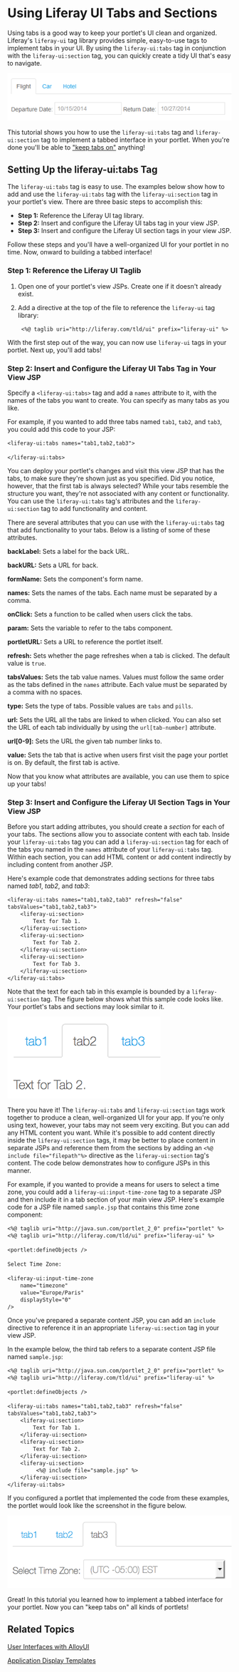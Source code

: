 # Using Liferay UI Tabs and Sections [](id=using-liferay-ui-tabs-and-sections)

Using tabs is a good way to keep your portlet's UI clean and organized.
Liferay's `liferay-ui` tag library provides simple, easy-to-use tags to
implement tabs in your UI. By using the `liferay-ui:tabs` tag in conjunction
with the `liferay-ui:section` tag, you can quickly create a tidy UI that's easy
to navigate. 

![Figure 1: Using tabs can streamline your portlet's interface.](../../images/liferay-ui-tabs-03.png)

This tutorial shows you how to use the `liferay-ui:tabs` tag and
`liferay-ui:section` tag to implement a tabbed interface in your portlet. When
you're done you'll be able to ["keep tabs on"](http://idioms.thefreedictionary.com/keep+tabs+on) anything!

## Setting Up the liferay-ui:tabs Tag

The `liferay-ui:tabs` tag is easy to use. The examples below show how to add and
use the `liferay-ui:tabs` tag with the `liferay-ui:section` tag in your
portlet's view. There are three basic steps to accomplish this:

- **Step 1:** Reference the Liferay UI tag library.
- **Step 2:** Insert and configure the Liferay UI tabs tag in your view JSP.
- **Step 3:** Insert and configure the Liferay UI section tags in your view JSP. 

Follow these steps and you'll have a well-organized UI for your portlet in no 
time. Now, onward to building a tabbed interface!

### Step 1: Reference the Liferay UI Taglib

1. Open one of your portlet's view JSPs. Create one if it doesn't already exist.

2. Add a directive at the top of the file to reference the `liferay-ui` tag
library:

        <%@ taglib uri="http://liferay.com/tld/ui" prefix="liferay-ui" %>

With the first step out of the way, you can now use `liferay-ui` tags in your
portlet. Next up, you'll add tabs! 

### Step 2: Insert and Configure the Liferay UI Tabs Tag in Your View JSP

Specify a `<liferay-ui:tabs>` tag and add a `names` attribute to it, with the
names of the tabs you want to create. You can specify as many tabs as you like.

For example, if you wanted to add three tabs named `tab1`, `tab2`, and `tab3`,
you could add this code to your JSP:

    <liferay-ui:tabs names="tab1,tab2,tab3">

    </liferay-ui:tabs>

You can deploy your portlet's changes and visit this view JSP that has the tabs,
to make sure they're shown just as you specified. Did you notice, however, that
the first tab is always selected? While your tabs resemble the structure you
want, they're not associated with any content or functionality. You can use the
`liferay-ui:tabs` tag's attributes and the `liferay-ui:section` tag to add
functionality and content. 

There are several attributes that you can use with the `liferay-ui:tabs` tag 
that add functionality to your tabs. Below is a listing of some of these
attributes.

**backLabel:** Sets a label for the back URL.

**backURL:** Sets a URL for back.

**formName:** Sets the component's form name.

**names:** Sets the names of the tabs. Each name must be separated by a comma.

**onClick:** Sets a function to be called when users click the tabs.

**param:** Sets the variable to refer to the tabs component.

**portletURL:** Sets a URL to reference the portlet itself.

**refresh:** Sets whether the page refreshes when a tab is clicked. The default 
value is `true`.

**tabsValues:** Sets the tab value names. Values must follow the same order as
the tabs defined in the `names` attribute. Each value must be separated by a 
comma with no spaces.

**type:** Sets the type of tabs. Possible values are `tabs` and `pills`.

**url:** Sets the URL all the tabs are linked to when clicked. You can also set 
the URL of each tab individually by using the `url[tab-number]` attribute.

**url\[0-9\]:** Sets the URL the given tab number links to.

**value:** Sets the tab that is active when users first visit the page your 
portlet is on. By default, the first tab is active.

Now that you know what attributes are available, you can use them to spice up
your tabs! 

### Step 3: Insert and Configure the Liferay UI Section Tags in Your View JSP

Before you start adding attributes, you should create a *section* for each of
your tabs. The sections allow you to associate content with each tab. Inside 
your `liferay-ui:tabs` tag you can add a `liferay-ui:section` tag for each of
the tabs you named in the `names` attribute of your `liferay-ui:tabs` tag.
Within each section, you can add HTML content or add content indirectly by
including content from another JSP. 

Here's example code that demonstrates adding sections for three tabs named
*tab1*, *tab2*, and *tab3*:

    <liferay-ui:tabs names="tab1,tab2,tab3" refresh="false" tabsValues="tab1,tab2,tab3">
        <liferay-ui:section>
            Text for Tab 1.
        </liferay-ui:section>
        <liferay-ui:section>
            Text for Tab 2.
        </liferay-ui:section>
        <liferay-ui:section>
            Text for Tab 3.
        </liferay-ui:section>
    </liferay-ui:tabs>

Note that the text for each tab in this example is bounded by a
`liferay-ui:section` tag. The figure below shows what this sample code looks
like. Your portlet's tabs and sections may look similar to it.

![Figure 2: Placing content inside sections allows you to associate it with individual tabs.](../../images/tabs-01.png)

There you have it! The `liferay-ui:tabs` and `liferay-ui:section` tags work
together to produce a clean, well-organized UI for your app. If you're only
using text, however, your tabs may not seem very exciting. But you can add any
HTML content you want. While it's possible to add content directly inside the
`liferay-ui:section` tags, it may be better to place content in separate JSPs
and reference them from the sections by adding an `<%@ include
file="filepath"%>` directive as the `liferay-ui:section` tag's content. The code
below demonstrates how to configure JSPs in this manner. 

For example, if you wanted to provide a means for users to select a time zone,
you could add a `liferay-ui:input-time-zone` tag to a separate JSP and then
include it in a tab section of your main view JSP. Here's example code for a JSP
file named `sample.jsp` that contains this time zone component:

    <%@ taglib uri="http://java.sun.com/portlet_2_0" prefix="portlet" %>
    <%@ taglib uri="http://liferay.com/tld/ui" prefix="liferay-ui" %>

    <portlet:defineObjects />

    Select Time Zone: 

    <liferay-ui:input-time-zone
        name="timezone"
        value="Europe/Paris"
        displayStyle="0"
    />

Once you've prepared a separate content JSP, you can add an `include` directive
to reference it in an appropriate `liferay-ui:section` tag in your view JSP. 

In the example below, the third tab refers to a separate content JSP file named
`sample.jsp`: 
    
    <%@ taglib uri="http://java.sun.com/portlet_2_0" prefix="portlet" %>
    <%@ taglib uri="http://liferay.com/tld/ui" prefix="liferay-ui" %>

    <portlet:defineObjects />

    <liferay-ui:tabs names="tab1,tab2,tab3" refresh="false" tabsValues="tab1,tab2,tab3">
        <liferay-ui:section>
            Text for Tab 1.
        </liferay-ui:section>
        <liferay-ui:section>
            Text for Tab 2.
        </liferay-ui:section>
        <liferay-ui:section>
             <%@ include file="sample.jsp" %>
        </liferay-ui:section>
    </liferay-ui:tabs>

If you configured a portlet that implemented the code from these examples, the
portlet would look like the screenshot in the figure below. 

![Figure 3: Here's an example of what a tab could look like referencing useful content like this time zone selector.](../../images/tabs-02.png)

Great! In this tutorial you learned how to implement a tabbed interface for your 
portlet. Now you can "keep tabs on" all kinds of portlets!

## Related Topics

[User Interfaces with AlloyUI](/develop/tutorials/-/knowledge_base/6-2/alloyui)

[Application Display Templates](/develop/tutorials/-/knowledge_base/6-2/application-display-templates)

<!--
[Using Liferay UI Icon](/develop/tutorials/-/knowledge_base/6-2/using-liferay-ui-icon-in-a-portlet)
-->
